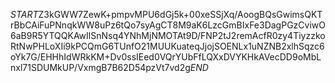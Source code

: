 $START$Z3kGWW7ZewK+pmpvMPU6dGj5k+00xeSSjXq/AoogBQsGwimsQKTrBbCAiFuPNnqkWW8uPz6tQo7syAgCT8M9aK6LzcGmBIxFe3DagPGzCviwO6aB9R5YTQQKAwIlSnNsq4YNhMjNMOTAt9D/FNP2tJ2remAcfR0zy4TiyzzkoRtNwPHLoXIi9kPCQmG6TUnfO21MUUKuateqJjojSOENLx1uNZNB2xlhSqzc6oYk7G/EHHhIdWRkKM+Dv0ssIEed0VQrYUbFfLQXxDVYKHkAVecDD9oMbLnxl71SDUMkUP/VxmgB7B62D54pzVt7vd2g$END$